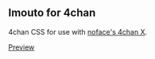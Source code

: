 ## Imouto for 4chan
4chan CSS for use with [noface's 4chan X](http://ihavenoface.github.io/4chan-x/).

[Preview](https://raw2.github.com/SkyCorp/Imouto/master/4chan/4chan.png)
